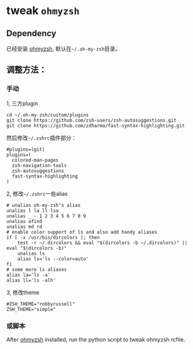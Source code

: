 # tweak `ohmyzsh`

## Dependency

已经安装 [ohmyzsh](https://github.com/ohmyzsh/ohmyzsh), 默认在`~/.oh-my-zsh`目录。


## 调整方法：

### 手动

1, 三方plugin

```shell
cd ~/.oh-my-zsh/custom/plugins
git clone https://github.com/zsh-users/zsh-autosuggestions.git
git clone https://github.com/zdharma/fast-syntax-highlighting.git
```

然后修改`~/.zshrc`插件部分：
```
#plugins=(git)
plugins=(
  colored-man-pages
  zsh-navigation-tools
  zsh-autosuggestions
  fast-syntax-highlighting
)
```

2, 修改`~/.zshrc`一些alias

```
# unalias oh-my-zsh's alias
unalias l la ll lsa
unalias _ - 1 2 3 4 5 6 7 8 9
unalias afind
unalias md rd
# enable color support of ls and also add handy aliases
if [ -x /usr/bin/dircolors ]; then
    test -r ~/.dircolors && eval "$(dircolors -b ~/.dircolors)" || eval "$(dircolors -b)"
    unalias ls
    alias ls='ls --color=auto'
fi
# some more ls aliases
alias la='ls -a'
alias ll='ls -alh'
```

3, 修改theme
```
#ZSH_THEME="robbyrussell"
ZSH_THEME="simple"
```


### 或脚本

After [ohmyzsh](https://github.com/ohmyzsh/ohmyzsh) installed, run the python script to tweak ohmyzsh rcfile.
